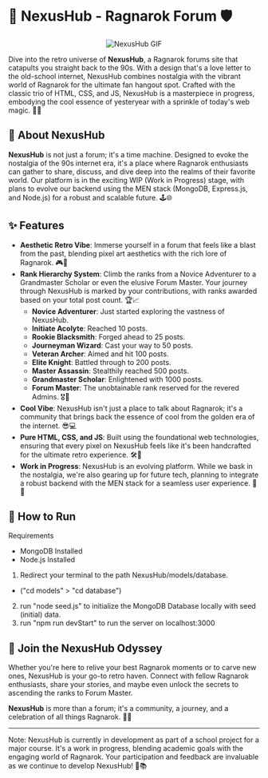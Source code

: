 # 🌌 NexusHub - Ragnarok Forum 🛡️

<p align="center">
  <img src="public/images/nexushub.gif" alt="NexusHub GIF">
</p>

Dive into the retro universe of **NexusHub**, a Ragnarok forums site that catapults you straight back to the 90s. With a design that's a love letter to the old-school internet, NexusHub combines nostalgia with the vibrant world of Ragnarok for the ultimate fan hangout spot. Crafted with the classic trio of HTML, CSS, and JS, NexusHub is a masterpiece in progress, embodying the cool essence of yesteryear with a sprinkle of today's web magic. 🎨✨

## 🚀 About NexusHub

**NexusHub** is not just a forum; it's a time machine. Designed to evoke the nostalgia of the 90s internet era, it's a place where Ragnarok enthusiasts can gather to share, discuss, and dive deep into the realms of their favorite world. Our platform is in the exciting WIP (Work in Progress) stage, with plans to evolve our backend using the MEN stack (MongoDB, Express.js, and Node.js) for a robust and scalable future. 🕹️🌐

## ✨ Features

- **Aesthetic Retro Vibe**: Immerse yourself in a forum that feels like a blast from the past, blending pixel art aesthetics with the rich lore of Ragnarok. 🎮👾
- **Rank Hierarchy System**: Climb the ranks from a Novice Adventurer to a Grandmaster Scholar or even the elusive Forum Master. Your journey through NexusHub is marked by your contributions, with ranks awarded based on your total post count. 🏆📈
  - **Novice Adventurer**: Just started exploring the vastness of NexusHub.
  - **Initiate Acolyte**: Reached 10 posts.
  - **Rookie Blacksmith**: Forged ahead to 25 posts.
  - **Journeyman Wizard**: Cast your way to 50 posts.
  - **Veteran Archer**: Aimed and hit 100 posts.
  - **Elite Knight**: Battled through to 200 posts.
  - **Master Assassin**: Stealthily reached 500 posts.
  - **Grandmaster Scholar**: Enlightened with 1000 posts.
  - **Forum Master**: The unobtainable rank reserved for the revered Admins. 🎖️👑
- **Cool Vibe**: NexusHub isn't just a place to talk about Ragnarok; it's a community that brings back the essence of cool from the golden era of the internet. 😎💻
- **Pure HTML, CSS, and JS**: Built using the foundational web technologies, ensuring that every pixel on NexusHub feels like it's been handcrafted for the ultimate retro experience. 🛠️🎨
- **Work in Progress**: NexusHub is an evolving platform. While we bask in the nostalgia, we're also gearing up for future tech, planning to integrate a robust backend with the MEN stack for a seamless user experience. 🚧🔧

## 🌟 How to Run

Requirements
- MongoDB Installed
- Node.js Installed

1. Redirect your terminal to the path NexusHub/models/database.
  - ("cd models" > "cd database")
2. run "node seed.js" to initialize the MongoDB Database locally with seed (initial) data.
3. run "npm run devStart" to run the server on localhost:3000 

## 🌟 Join the NexusHub Odyssey

Whether you're here to relive your best Ragnarok moments or to carve new ones, NexusHub is your go-to retro haven. Connect with fellow Ragnarok enthusiasts, share your stories, and maybe even unlock the secrets to ascending the ranks to Forum Master. 

**NexusHub** is more than a forum; it's a community, a journey, and a celebration of all things Ragnarok. 🌈💖

---

Note: NexusHub is currently in development as part of a school project for a major course. It's a work in progress, blending academic goals with the engaging world of Ragnarok. Your participation and feedback are invaluable as we continue to develop NexusHub! 🚀📚
